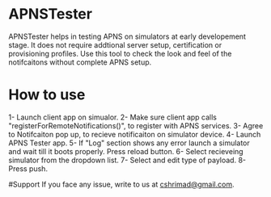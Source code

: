 # APNSTester
APNSTester helps in testing APNS on simulators at early developement stage. It does not require addtional server setup, certification or provisioning profiles. Use this tool to check the look and feel of the notifcaitons without complete APNS setup.

# How to use 
  1- Launch client app on simualor.
  2- Make sure client app calls "registerForRemoteNotifications()", to register with APNS services.
  3- Agree to Notifcaiton pop up, to recieve notificaiton on simulator device.
  4- Launch APNS Tester app.
  5- If "Log" section shows any error launch a simulator and wait till it boots properly. Press reload button. 
  6- Select recieveing simulator from the dropdown list.
  7- Select and edit type of payload.
  8- Press push. 

#Support 
If you face any issue, write to us at cshrimad@gmail.com.
